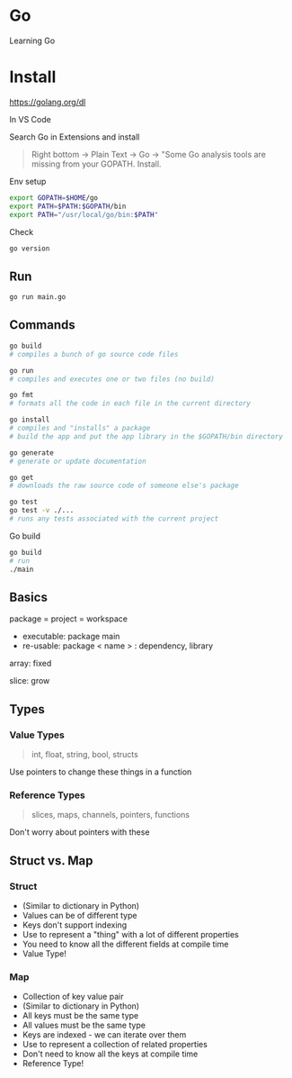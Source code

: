 # Go
Learning Go

# Install

https://golang.org/dl

In VS Code

Search Go in Extensions and install

> Right bottom -> Plain Text -> Go -> "Some Go analysis tools are missing from your GOPATH. Install.

Env setup

```bash
export GOPATH=$HOME/go
export PATH=$PATH:$GOPATH/bin
export PATH="/usr/local/go/bin:$PATH"
```

Check

```bash
go version
```

## Run

```bash
go run main.go
```

## Commands

```bash
go build
# compiles a bunch of go source code files

go run
# compiles and executes one or two files (no build)

go fmt
# formats all the code in each file in the current directory

go install
# compiles and "installs" a package
# build the app and put the app library in the $GOPATH/bin directory

go generate
# generate or update documentation

go get
# downloads the raw source code of someone else's package

go test
go test -v ./...
# runs any tests associated with the current project
```

Go build

```bash
go build
# run
./main
```

## Basics

package = project = workspace

* executable: package main
* re-usable: package < name > : dependency, library

array: fixed

slice: grow

## Types

### Value Types

> int, float, string, bool, structs

Use pointers to change these things in a function

### Reference Types

> slices, maps, channels, pointers, functions

Don't worry about pointers with these

## Struct vs. Map

### Struct

* (Similar to dictionary in Python)
* Values can be of different type
* Keys don't support indexing
* Use to represent a "thing" with a lot of different properties
* You need to know all the different fields at compile time
* Value Type!

### Map

* Collection of key value pair
* (Similar to dictionary in Python)
* All keys must be the same type
* All values must be the same type
* Keys are indexed - we can iterate over them
* Use to represent a collection of related properties
* Don't need to know all the keys at compile time
* Reference Type!
